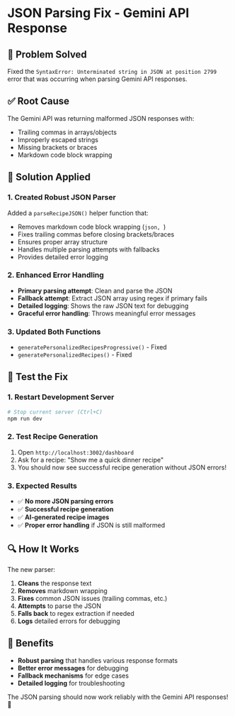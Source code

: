 # JSON Parsing Fix - Gemini API Response

## 🐛 **Problem Solved**
Fixed the `SyntaxError: Unterminated string in JSON at position 2799` error that was occurring when parsing Gemini API responses.

## ✅ **Root Cause**
The Gemini API was returning malformed JSON responses with:
- Trailing commas in arrays/objects
- Improperly escaped strings
- Missing brackets or braces
- Markdown code block wrapping

## 🔧 **Solution Applied**

### 1. **Created Robust JSON Parser**
Added a `parseRecipeJSON()` helper function that:
- Removes markdown code block wrapping (```json, ```)
- Fixes trailing commas before closing brackets/braces
- Ensures proper array structure
- Handles multiple parsing attempts with fallbacks
- Provides detailed error logging

### 2. **Enhanced Error Handling**
- **Primary parsing attempt**: Clean and parse the JSON
- **Fallback attempt**: Extract JSON array using regex if primary fails
- **Detailed logging**: Shows the raw JSON text for debugging
- **Graceful error handling**: Throws meaningful error messages

### 3. **Updated Both Functions**
- `generatePersonalizedRecipesProgressive()` - Fixed
- `generatePersonalizedRecipes()` - Fixed

## 🚀 **Test the Fix**

### 1. **Restart Development Server**
```bash
# Stop current server (Ctrl+C)
npm run dev
```

### 2. **Test Recipe Generation**
1. Open `http://localhost:3002/dashboard`
2. Ask for a recipe: "Show me a quick dinner recipe"
3. You should now see successful recipe generation without JSON errors!

### 3. **Expected Results**
- ✅ **No more JSON parsing errors**
- ✅ **Successful recipe generation**
- ✅ **AI-generated recipe images**
- ✅ **Proper error handling** if JSON is still malformed

## 🔍 **How It Works**

The new parser:
1. **Cleans** the response text
2. **Removes** markdown wrapping
3. **Fixes** common JSON issues (trailing commas, etc.)
4. **Attempts** to parse the JSON
5. **Falls back** to regex extraction if needed
6. **Logs** detailed errors for debugging

## 🎯 **Benefits**
- **Robust parsing** that handles various response formats
- **Better error messages** for debugging
- **Fallback mechanisms** for edge cases
- **Detailed logging** for troubleshooting

The JSON parsing should now work reliably with the Gemini API responses! 🚀
